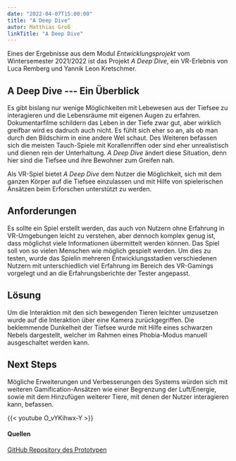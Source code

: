 ```yaml
---
date: "2022-04-07T15:00:00"
title: "A Deep Dive"
autor: Matthias Groß
linkTitle: "A Deep Dive"
---
```


Eines der Ergebnisse aus dem Modul *Entwicklungsprojekt* vom Wintersemester 2021/2022 ist das Projekt
*A Deep Dive*, ein VR-Erlebnis von Luca Remberg und Yannik Leon Kretschmer.


## A Deep Dive --- Ein Überblick

Es gibt bislang nur wenige Möglichkeiten mit Lebewesen aus der Tiefsee zu interagieren und die Lebensräume mit eigenen Augen zu erfahren.
Dokumentarfilme schildern das Leben in der Tiefe zwar gut, aber wirklich greifbar wird es dadruch auch nicht.
Es fühlt sich eher so an, als ob man durch den Bildschirm in eine andere Wel schaut.
Des Weiteren befassen sich die meisten Tauch-Spiele mit Korallenriffen oder sind eher unrealistisch und dienen rein der Unterhaltung.
*A Deep Dive* ändert diese Situation, denn hier sind die Tiefsee und ihre Bewohner zum Greifen nah.

Als VR-Spiel bietet *A Deep Dive* dem Nutzer die Möglichkeit, sich mit dem ganzen Körper auf die Tiefsee einzulassen und mit Hilfe von spielerischen Ansätzen beim Erforschen unterstützt zu werden.


## Anforderungen

Es sollte ein Spiel erstellt werden, das auch von Nutzern ohne Erfahrung in VR-Umgebungen leicht zu verstehen, aber dennoch komplex genug ist, dass möglichst viele Informationen übermittelt werden können.
Das Spiel soll von so vielen Menschen wie möglich gespielt werden.
Um dies zu testen, wurde das Spielin mehreren Entwicklungsstadien verschiedenen Nutzern mit unterschiedlich viel Erfahrung im Bereich des VR-Gamings vorgelegt und an die Erfahrungsberichte der Tester angepasst.


## Lösung

Um die Interaktion mit den sich bewegenden Tieren leichter umzusetzen wurde auf die Interaktion über eine Kamera zurückgegriffen.
Die beklemmende Dunkelheit der Tiefsee wurde mit Hilfe eines schwarzen Nebels dargestellt, welcher im Rahmen eines Phobia-Modus manuell ausgeschaltet werden kann.


## Next Steps

Mögliche Erweiterungen und Verbesserungen des Systems würden sich mit weiteren Gamification-Ansätzen wie einer Begrenzung der Luft/Energie, sowie mit dem Hinzufügen weiterer Tiere, mit denen der Nutzer interagieren kann, befassen.

{{< youtube O_vYKihwx-Y >}}


#### Quellen


[GitHub Repository des Prototypen](https://github.com/YuugureNoRyu/EPWS2122RembergKretschmer)
